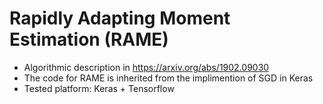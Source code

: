# Rapidly Adapting Moment Estimation (RAME)

* Algorithmic description in https://arxiv.org/abs/1902.09030
* The code for RAME is inherited from the implimention of SGD in Keras
* Tested platform: Keras + Tensorflow 


